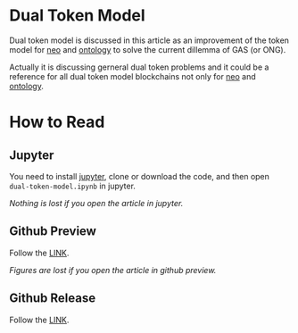 # Dual Token Model

Dual token model is discussed in this article as an improvement of the token model for [neo](https://neo.org/) and [ontology](https://ont.io/) to solve the current dillemma of GAS (or ONG).

Actually it is discussing gerneral dual token problems and it could be a reference for all dual token model blockchains not only for [neo](https://neo.org/) and [ontology](https://ont.io/).

# How to Read

## Jupyter

You need to install [jupyter](https://jupyter.org/), clone or download the code, and then open `dual-token-model.ipynb` in jupyter.

*Nothing is lost if you open the article in jupyter.*

## Github Preview

Follow the [LINK](dual-token-model.ipynb).

*Figures are lost if you open the article in github preview.*

## Github Release

Follow the [LINK](https://github.com/vang1ong7ang/DualTokenModel/releases).
